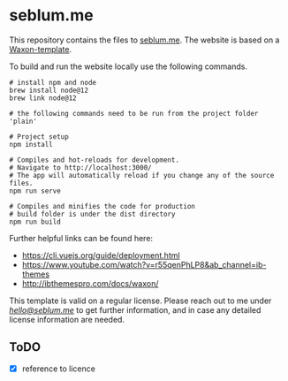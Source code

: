 # seblum.me 

This repository contains the files to [seblum.me](https://www.seblum.me). The website is based on a [Waxon-template](https://themeforest.net/item/waxon-vuejs-personal-portfolio-template/33025103). 

To build and run the website locally use the following commands.
```
# install npm and node
brew install node@12
brew link node@12

# the following commands need to be run from the project folder 'plain'

# Project setup
npm install

# Compiles and hot-reloads for development. 
# Navigate to http://localhost:3000/ 
# The app will automatically reload if you change any of the source files.
npm run serve

# Compiles and minifies the code for production
# build folder is under the dist directory
npm run build
```

Further helpful links can be found here:

+ https://cli.vuejs.org/guide/deployment.html
+ https://www.youtube.com/watch?v=r55qenPhLP8&ab_channel=ib-themes
+ http://ibthemespro.com/docs/waxon/

This template is valid on a regular license. Please reach out to me under *hello@seblum.me* to get further information, and in case any detailed license information are needed.
## ToDO
- [x] reference to licence